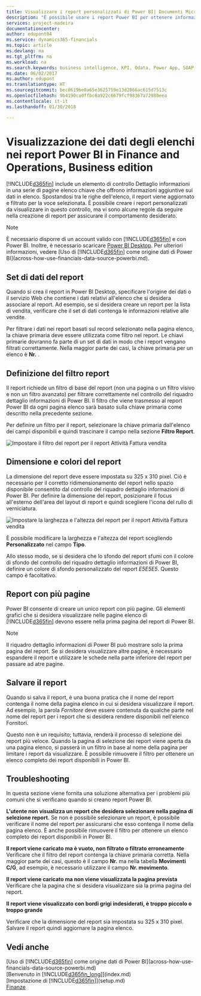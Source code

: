 ```yaml
---
title: Visualizzare i report personalizzati di Power BI| Documenti Microsoft
description: "È possibile usare i report Power BI per ottenere informazioni aggiuntive sui dati negli elenchi di Financials."
services: project-madeira
documentationcenter: 
author: edupont04
ms.service: dynamics365-financials
ms.topic: article
ms.devlang: na
ms.tgt_pltfrm: na
ms.workload: na
ms.search.keywords: business intelligence, KPI, Odata, Power App, SOAP, analysis
ms.date: 06/02/2017
ms.author: edupont
ms.translationtype: HT
ms.sourcegitcommit: bec0619be0a65e3625759e13d2866ac615d7513c
ms.openlocfilehash: 9b4190ca0ffbc0a922c6679fcf98367a72980eea
ms.contentlocale: it-it
ms.lasthandoff: 01/30/2018

---
```

# <a name="viewing-list-data-in-power-bi-reports-in-finance-and-operations-business-edition"></a>Visualizzazione dei dati degli elenchi nei report Power BI in Finance and Operations, Business edition 
[!INCLUDE[d365fin](includes/d365fin_md.md)]  include un elemento di controllo Dettaglio informazioni in una serie di pagine elenco chiave che offrono informazioni aggiuntive sui dati in elenco. Spostandosi tra le righe dell'elenco, il report viene aggiornato e filtrato per la voce selezionata. È possibile creare i report personalizzati da visualizzare in questo controllo, ma vi sono alcune regole da seguire nella creazione di report per assicurare il comportamento desiderato.  

> [!NOTE]  
>   È necessario disporre di un account valido con [!INCLUDE[d365fin](includes/d365fin_md.md)] e con Power BI. Inoltre, è necessario scaricare [Power BI Desktop](https://powerbi.microsoft.com/en-us/desktop/). Per ulteriori informazioni, vedere [Uso di [!INCLUDE[d365fin](includes/d365fin_md.md)] come origine dati di Power BI](across-how-use-financials-data-source-powerbi.md).  

## <a name="report-data-set"></a>Set di dati del report
Quando si crea il report in Power BI Desktop, specificare l'origine dei dati o il servizio Web che contiene i dati relativi all'elenco che si desidera associare al report. Ad esempio, se si desidera creare un report per la lista di vendita, verificare che il set di dati contenga le informazioni relative alle vendite.  

Per filtrare i dati nei report basati sul record selezionato nella pagina elenco, la chiave primaria deve essere utilizzata come filtro nel report. Le chiavi primarie dovranno fa parte di un set di dati in modo che i report vengano filtrati correttamente. Nella maggior parte dei casi, la chiave primaria per un elenco è **Nr.** .  

## <a name="defining-the-report-filter"></a>Definizione del filtro report
Il report richiede un filtro di base del report (non una pagina o un filtro visivo e non un filtro avanzato) per filtrare correttamente nel controllo del riquadro dettaglio informazioni di Power BI. Il filtro che viene trasmesso al report Power BI da ogni pagina elenco sarà basato sulla chiave primaria come descritto nella precedente sezione.  

Per definire un filtro per il report, selezionare la chiave primaria dall'elenco dei campi disponibili e quindi trascinare il campo nella sezione **Filtro Report**.  

![Impostare il filtro del report per il report Attività Fattura vendita](./media/across-how-use-powerbi-reports-factbox/financials-powerbi-report-filter.png)

## <a name="report-size-and-color"></a>Dimensione e colori del report
La dimensione del report deve essere impostata su 325 x 310 pixel. Ciò è necessario per il corretto ridimensionamento del report nello spazio disponibile consentito dal controllo del riquadro dettaglio informazioni di Power BI. Per definire la dimensione del report, posizionare il focus all'esterno dell'area del layout di report e quindi scegliere l'icona del rullo di verniciatura.

![Impostare la larghezza e l'altezza del report per il report Attività Fattura vendita](./media/across-how-use-powerbi-reports-factbox/financials-powerbi-report-sizing.png)

È possibile modificare la larghezza e l'altezza del report scegliendo **Personalizzato** nel campo **Tipo**.

Allo stesso modo, se si desidera che lo sfondo del report sfumi con il colore di sfondo del controllo del riquadro dettaglio informazioni di Power BI, definire un colore di sfondo personalizzato del report *E5E5E5*. Questo campo è facoltativo.  

## <a name="reports-with-multiple-pages"></a>Report con più pagine
Power BI consente di creare un unico report con più pagine. Gli elementi grafici che si desidera visualizzare nelle pagine elenco di [!INCLUDE[d365fin](includes/d365fin_md.md)] devono essere nella prima pagina del report di Power BI.  

> [!NOTE]  
>  Il riquadro dettaglio informazioni di Power BI può mostrare solo la prima pagina del report. Se si desidera visualizzare altre pagine, è necessario espandere il report e utilizzare le schede nella parte inferiore del report per passare ad atre pagine.  

## <a name="saving-your-report"></a>Salvare il report

Quando si salva il report, è una buona pratica che il nome del report contenga il nome della pagina elenco in cui si desidera visualizzare il report. Ad esempio, la parola *Fornitore* deve essere contenuta da qualche parte nel nome del report per i report che si desidera rendere disponibili nell'elenco Fornitori.  

Questo non è un requisito; tuttavia, renderà il processo di selezione dei report più veloce. Quando la pagina di selezione dei report viene aperta da una pagina elenco, si passerà in un filtro in base al nome della pagina per limitare i report da visualizzare.  È possibile rimuovere il filtro per ottenere un elenco completo dei report disponibili in Power BI.  

## <a name="troubleshooting"></a>Troubleshooting
In questa sezione viene fornita una soluzione alternativa per i problemi più comuni che si verificano quando si creano report Power BI.  

**L'utente non visualizza un report che desidera selezionare nella pagina di selezione report.** Se non è possibile selezionare un report, è possibile verificare il nome del report per assicurarsi che esso contenga il nome della pagina elenco. È anche possibile rimuovere il filtro per ottenere un elenco completo dei report disponibili in Power BI.  

**Il report viene caricato ma è vuoto, non filtrato o filtrato erroneamente** Verificare che il filtro del report contenga la chiave primaria corretta. Nella maggior parte dei casi, questo è il campo **Nr.** ma nella tabella **Movimenti C/G**, ad esempio, è necessario utilizzare il campo **Nr. movimento**.

**Il report viene caricato ma non viene visualizzata la pagina prevista** Verificare che la pagina che si desidera visualizzare sia la prima pagina del report.  

**Il report viene visualizzato con bordi grigi indesiderati, è troppo piccolo o troppo grande**

Verificare che la dimensione del report sia impostata su 325 x 310 pixel. Salvare il report quindi aggiornare la pagina elenco.  

## <a name="see-also"></a>Vedi anche
[Uso di [!INCLUDE[d365fin](includes/d365fin_md.md)] come origine dati di Power BI](across-how-use-financials-data-source-powerbi.md)  
[Benvenuto in [!INCLUDE[d365fin_long](includes/d365fin_long_md.md)]](index.md)    
[Impostazione di [!INCLUDE[d365fin](includes/d365fin_md.md)]](setup.md)    
[Finanze](finance.md)  

